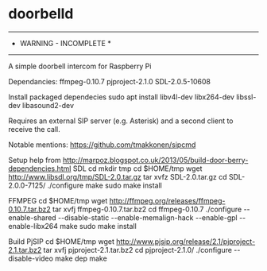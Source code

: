 # doorbelld


************************
* WARNING - INCOMPLETE *
************************


A simple doorbell intercom for Raspberry Pi

Dependancies:
ffmpeg-0.10.7
pjproject-2.1.0
SDL-2.0.5-10608

Install packaged dependecies
sudo apt install libv4l-dev libx264-dev libssl-dev libasound2-dev

Requires an external SIP server (e.g. Asterisk) and a second client to receive the call.


Notable mentions:
https://github.com/tmakkonen/sipcmd

Setup help from http://marpoz.blogspot.co.uk/2013/05/build-door-berry-dependencies.html
SDL
  cd 
  mkdir tmp 
  cd $HOME/tmp 
  wget http://www.libsdl.org/tmp/SDL-2.0.tar.gz 
  tar xvfz SDL-2.0.tar.gz
  cd SDL-2.0.0-7125/ 
  ./configure 
  make 
  sudo make install

FFMPEG
  cd $HOME/tmp 
  wget http://ffmpeg.org/releases/ffmpeg-0.10.7.tar.bz2 
  tar xvfj ffmpeg-0.10.7.tar.bz2 
  cd ffmpeg-0.10.7 
  ./configure --enable-shared --disable-static --enable-memalign-hack --enable-gpl --enable-libx264 
  make 
  sudo make install

Build PjSIP
  cd $HOME/tmp 
  wget http://www.pjsip.org/release/2.1/pjproject-2.1.tar.bz2 
  tar xvfj pjproject-2.1.tar.bz2 
  cd pjproject-2.1.0/
  ./configure --disable-video 
  make dep 
  make


